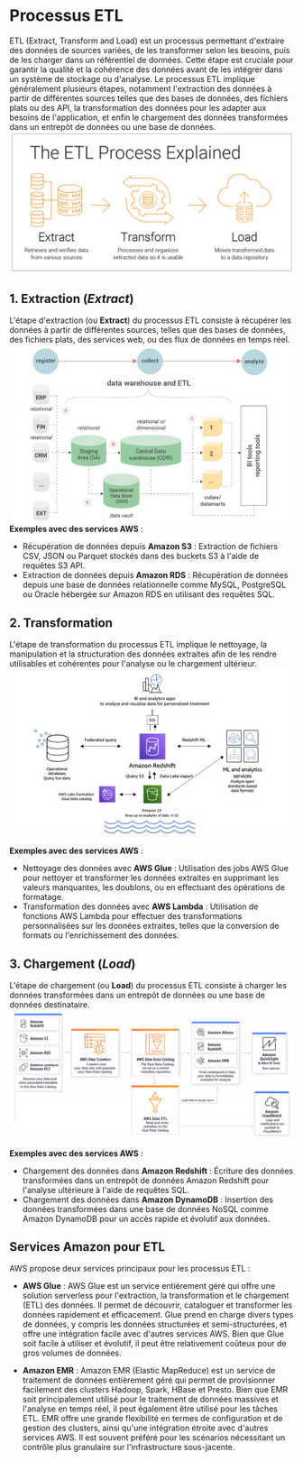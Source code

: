 # Processus ETL

ETL (Extract, Transform and Load) est un processus permettant d'extraire des données de sources variées, de les transformer selon les besoins, puis de les charger dans un référentiel de données. Cette étape est cruciale pour garantir la qualité et la cohérence des données avant de les intégrer dans un système de stockage ou d'analyse. Le processus ETL implique généralement plusieurs étapes, notamment l'extraction des données à partir de différentes sources telles que des bases de données, des fichiers plats ou des API, la transformation des données pour les adapter aux besoins de l'application, et enfin le chargement des données transformées dans un entrepôt de données ou une base de données.
![Processus ETL](../src/captures/etl.PNG)

## 1. Extraction (*Extract*)

L'étape d'extraction (ou **Extract**) du processus ETL consiste à récupérer les données à partir de différentes sources, telles que des bases de données, des fichiers plats, des services web, ou des flux de données en temps réel.
![ETL Extraction](../src/captures/etl2.PNG)
**Exemples avec des services AWS** :
- Récupération de données depuis **Amazon S3** : Extraction de fichiers CSV, JSON ou Parquet stockés dans des buckets S3 à l'aide de requêtes S3 API.
- Extraction de données depuis **Amazon RDS** : Récupération de données depuis une base de données relationnelle comme MySQL, PostgreSQL ou Oracle hébergée sur Amazon RDS en utilisant des requêtes SQL.

## 2. Transformation

L'étape de transformation du processus ETL implique le nettoyage, la manipulation et la structuration des données extraites afin de les rendre utilisables et cohérentes pour l'analyse ou le chargement ultérieur.
![ETL Transformation](../src/captures/etl_transfo.PNG)

**Exemples avec des services AWS** :
- Nettoyage des données avec **AWS Glue** : Utilisation des jobs AWS Glue pour nettoyer et transformer les données extraites en supprimant les valeurs manquantes, les doublons, ou en effectuant des opérations de formatage.
- Transformation des données avec **AWS Lambda** : Utilisation de fonctions AWS Lambda pour effectuer des transformations personnalisées sur les données extraites, telles que la conversion de formats ou l'enrichissement des données.

## 3. Chargement (*Load*)

L'étape de chargement (ou **Load**) du processus ETL consiste à charger les données transformées dans un entrepôt de données ou une base de données destinataire.
![ETL Load](../src/captures/etl_load.PNG)

**Exemples avec des services AWS** :
- Chargement des données dans **Amazon Redshift** : Écriture des données transformées dans un entrepôt de données Amazon Redshift pour l'analyse ultérieure à l'aide de requêtes SQL.
- Chargement des données dans **Amazon DynamoDB** : Insertion des données transformées dans une base de données NoSQL comme Amazon DynamoDB pour un accès rapide et évolutif aux données.


## Services Amazon pour ETL

AWS propose deux services principaux pour les processus ETL :

- **AWS Glue** : AWS Glue est un service entièrement géré qui offre une solution serverless pour l'extraction, la transformation et le chargement (ETL) des données. Il permet de découvrir, cataloguer et transformer les données rapidement et efficacement. Glue prend en charge divers types de données, y compris les données structurées et semi-structurées, et offre une intégration facile avec d'autres services AWS. Bien que Glue soit facile à utiliser et évolutif, il peut être relativement coûteux pour de gros volumes de données.

- **Amazon EMR** : Amazon EMR (Elastic MapReduce) est un service de traitement de données entièrement géré qui permet de provisionner facilement des clusters Hadoop, Spark, HBase et Presto. Bien que EMR soit principalement utilisé pour le traitement de données massives et l'analyse en temps réel, il peut également être utilisé pour les tâches ETL. EMR offre une grande flexibilité en termes de configuration et de gestion des clusters, ainsi qu'une intégration étroite avec d'autres services AWS. Il est souvent préféré pour les scénarios nécessitant un contrôle plus granulaire sur l'infrastructure sous-jacente.